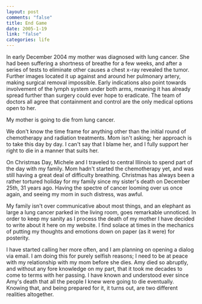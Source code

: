 ```yaml
--- 
layout: post
comments: "false"
title: End Game
date: 2005-1-19
link: "false"
categories: life
---
```

In early December 2004 my mother was diagnosed with lung cancer. She had been suffering a shortness of breathe for a few weeks, and after a series of tests to eliminate other causes a chest x-ray revealed the tumor. Further images located it up against and around her pulmonary artery, making surgical removal impossible. Early indications also point towards involvement of the lymph system under both arms, meaning it has already spread further than surgery could ever hope to eradicate. The team of doctors all agree that containment and control are the only medical options open to her.

My mother is going to die from lung cancer.

We don't know the time frame for anything other than the initial round of chemotherapy and radiation treatments. Mom isn't asking; her approach is to take this day by day. I can't say that I blame her, and I fully support her right to die in a manner that suits her.

On Christmas Day, Michele and I traveled to central Illinois to spend part of the day with my family. Mom hadn't started the chemotherapy yet, and was still having a great deal of difficulty breathing. Christmas has always been a rather tortured holiday for my family since my sister's death on December 25th, 31 years ago. Having the spectre of cancer looming over us once again, and seeing my mom in such distress, was awful.

My family isn't over communicative about most things, and an elephant as large a lung cancer parked in the living room, goes remarkable unnoticed. In order to keep my sanity as I process the death of my mother I have decided to write about it here on my website. I find solace at times in the mechanics of putting my thoughts and emotions down on paper (as it were) for posterity.

I have started calling her more often, and I am planning on opening a dialog via email. I am doing this for purely selfish reasons; I need to be at peace with my relationship with my mom before she dies. Amy died so abruptly, and without any fore knowledge on my part, that it took me decades to come to terms with her passing. I have known and understood ever since Amy's death that all the people I knew were going to die eventually. Knowing that, and being prepared for it, it turns out, are two different realities altogether.
